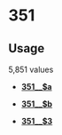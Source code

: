 # 351

## Usage

5,851 values

-   **[351\_\_$a](../../tags/351/351__a-1.md)**  

-   **[351\_\_$b](../../tags/351/351__b-2.md)**  

-   **[351\_\_$3](../../tags/351/351__3-3.md)**  


